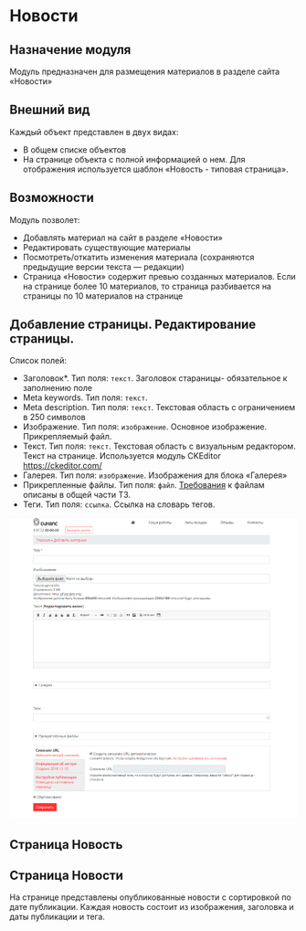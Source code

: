 # Новости
## Назначение модуля
Модуль предназначен для размещения материалов в разделе сайта «Новости»
## Внешний вид
Каждый объект представлен в двух видах:
- В общем списке объектов
- На странице объекта с полной информацией о нем. Для отображения используется шаблон «Новость - типовая страница».
## Возможности
Модуль позволет:
- Добавлять материал на сайт в разделе «Новости»
- Редактировать существующие материалы
- Посмотреть/откатить изменения материала (сохраняются предыдущие версии текста — редакции)
- Страница «Новости» содержит превью созданных материалов. Если на странице более 10 материалов, то страница разбивается на страницы по 10 материалов на странице
## Добавление страницы. Редактирование страницы.
Список полей:
- Заголовок*. Тип поля: `текст`. Заголовок стараницы- обязательное к заполнению поле
- Meta keywords. Тип поля: `текст`.
- Meta description. Тип поля: `текст`. Текстовая область с ограничением в 250 символов
- Изображение. Тип поля: `изображение`. Основное изображение. Прикрепляемый файл.
- Текст. Тип поля: `текст`. Текстовая область с визуальным редактором. Текст на странице. Используется модуль CKEditor <https://ckeditor.com/>
- Галерея. Тип поля: `изображение`. Изображения для блока «Галерея»
- Прикрепленные файлы. Тип поля: `файл`. [Требования][identifier] к файлам описаны в общей части ТЗ.
- Теги. Тип поля: `ссылка`. Ссылка на словарь тегов.

[identifier]: https://github.com/synapse-studio/dogovor/blob/master/tz/openTZ.md#%D0%A2%D1%80%D0%B5%D0%B1%D0%BE%D0%B2%D0%B0%D0%BD%D0%B8%D1%8F-%D0%BA-%D1%85%D1%80%D0%B0%D0%BD%D0%B5%D0%BD%D0%B8%D1%8E-%D0%B4%D0%B0%D0%BD%D0%BD%D1%8B%D1%85

<img src="https://github.com/synapse-studio/helper/blob/master/tz/news/new.jpg?raw=true">

## Страница Новость
## Страница Новости
На странице представлены опубликованные новости с сортировкой по дате публикации.
Каждая новость состоит из изображения, заголовка и даты публикации и тега.



